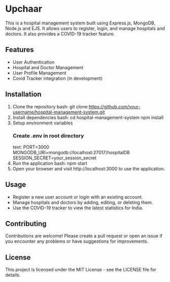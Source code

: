 # Upchaar
This is a hospital management system built using Express.js, MongoDB, Node.js and EJS. It allows users to register, login, and manage hospitals and doctors. It also provides a COVID-19 tracker feature.

## Features
- User Authentication
- Hospital and Doctor Management
- User Profile Management
- Covid Tracker integration (in development)

## Installation
1. Clone the repository
   bash: git clone https://github.com/your-username/hospital-management-system.git
2. Install dependencies
   bash: cd hospital-management-system
         npm install
3. Setup environment variables
   ### Create .env in root directory
   text: PORT=3000
         MONGODB_URI=mongodb://localhost:27017/hospitalDB
         SESSION_SECRET=your_session_secret
4. Run the application
   bash: npm start
5. Open your browser and visit http://localhost:3000 to use the application.

## Usage
- Register a new user account or login with an existing account.
- Manage hospitals and doctors by adding, editing, or deleting them.
- Use the COVID-19 tracker to view the latest statistics for India.

## Contributing
Contributions are welcome! Please create a pull request or open an issue if you encounter any problems or have suggestions for improvements.

## License
This project is licensed under the MIT License - see the LICENSE file for details.



